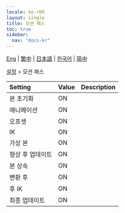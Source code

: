 ```yaml
---
locale: ko-rKR
layout: single
title: 모션 패스
toc: true
sidebar:
  nav: "docs-kr"
---
```

[Eng](/dancexr/menu/2025.4/actor/motion_passes) | [繁中](/tw/dancexr/menu/2025.4/actor/motion_passes) | [日本語](/jp/dancexr/menu/2025.4/actor/motion_passes) | [한국어](/kr/dancexr/menu/2025.4/actor/motion_passes) | [简中](/zh/dancexr/menu/2025.4/actor/motion_passes)

[설정](../menu#설정) > 모션 패스



| Setting | Value | Description |
| :--- | --- | :--- |
| 본 초기화 | ON | 
| 애니메이션 | ON | 
| 오프셋 | ON | 
| IK | ON | 
| 가상 본 | ON | 
| 형상 후 업데이트 | ON | 
| 본 상속 | ON | 
| 변환 후 | ON | 
| 후 IK | ON | 
| 최종 업데이트 | ON | 
